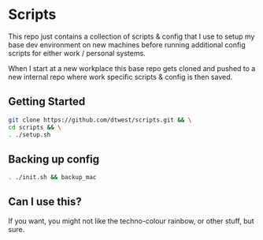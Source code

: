 # Scripts

This repo just contains a collection of scripts & config that I use to setup my base dev environment on new machines before running additional config scripts for either work / personal systems. 

When I start at a new workplace this base repo gets cloned and pushed to a new internal repo where work specific scripts & config is then saved. 

## Getting Started

```bash
git clone https://github.com/dtwest/scripts.git && \
cd scripts && \
. ./setup.sh
```

## Backing up config

```bash
. ./init.sh && backup_mac
```

## Can I use this?

If you want, you might not like the techno-colour rainbow, or other stuff, but sure. 